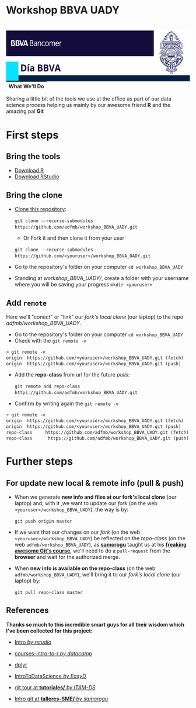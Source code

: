 Workshop BBVA UADY
===============================================

# <a><img src='www/bbva_uady02.png' align="left" height="139"  width="600" /></a>

<br/> 

# <a></a>

<br/>  

|What We'll Do|
|-------------|

Sharing a little bit of the tools we use at the office as part of our data science process helping us mainly by our awesome friend **R** and the amazing pal **Git**

# First steps

## Bring the tools
- [Download R](https://cran.itam.mx/)
- [Download RStudio](https://www.rstudio.com/products/rstudio/download/#download)

## Bring the clone
- [Clone this repository](git@github.com:adfmb/workshop_BBVA_UADY.git):

  `git clone --recurse-submodules https://github.com/adfmb/workshop_BBVA_UADY.git`
  
  - Or Fork it and then clone it from your user 
  
  `git clone --recurse-submodules https://github.com/<youruser>/workshop_BBVA_UADY.git`
- Go to the repository's folder on your computer
 `cd workshop_BBVA_UADY`
- Standing at *workshop_BBVA_UADY/*, create a folder with your username where you will be saving your progress
 `mkdir <youruser>`
  

## Add `remote`
Here we'll "conect" or "link" our *fork's local clone* (our laptop) to the repo *adfmb/workshop_BBVA_UADY*.

- Go to the repository's folder on your computer
 `cd workshop_BBVA_UADY`
- Check with the `git remote -v`
```
➜ git remote -v
origin  https://github.com/<youruser>/workshop_BBVA_UADY.git (fetch)
origin  https://github.com/<youruser>/workshop_BBVA_UADY.git (push)
```
- Add the **repo-class** from url for the future *pulls*:
  
  `git remote add repo-class https://github.com/adfmb/workshop_BBVA_UADY.git`
- Confirm by writing again the `git remote -v`
```
➜ git remote -v
origin  https://github.com/<youruser>/workshop_BBVA_UADY.git (fetch)
origin  https://github.com/<youruser>/workshop_BBVA_UADY.git (push)
repo-class     https://github.com/adfmb/workshop_BBVA_UADY.git (fetch)
repo-class      https://github.com/adfmb/workshop_BBVA_UADY.git (push)
```

# Further steps
## For update new local & remote info (pull & push)
- When we generate **new info and files at our fork's local clone** (our laptop) and, with it ,we want to update our *fork* (on the web `<youruser>/workshop_BBVA_UADY`), the way is by: 
  
  `git push origin master`

- If we want that our changes on our *fork* (on the web `<youruser>/workshop_BBVA_UADY`) be reflected on the *repo-class* (on the web `adfmb/workshop_BBVA_UADY`), as [**samorogu**](https://github.com/samorogu) taught us at his [**freaking awesome Git's course**](https://github.com/mexmet/talleres-SME/blob/master/git/00_Intro_git.Rmd), we'll need to do a `pull-request` from the **browser** and wait for the authorized merge.

- When **new info is available on the repo-class** (on the web `adfmb/workshop_BBVA_UADY`), we'll bring it to our *fork's local clone* (our laptop) by:

  `git pull repo-class master`







## References

**Thanks so much to this incredible smart guys for all their wisdom which I've been collected for this project:**

- [Intro *by rstudio*](https://github.com/rstudio/Intro)

- [courses-intro-to-r *by datacamp*](https://github.com/datacamp/courses-intro-to-r)

- [dplyr](https://github.com/tidyverse/dplyr/)

- [IntroToDataScience *by EasyD*](https://github.com/EasyD/IntroToDataScience)

- [git tour at **tutoriales/** *by ITAM-DS* ](https://github.com/ITAM-DS/tutoriales/blob/master/2-git-tour.Rmd)

- [Intro git at **talleres-SME/** *by samorogu*](https://github.com/mexmet/talleres-SME/blob/master/git/00_Intro_git.Rmd)
